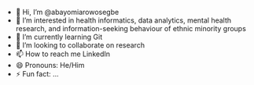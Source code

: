 - 👋 Hi, I’m @abayomiarowosegbe
- 👀 I’m interested in health informatics, data analytics, mental health research, and information-seeking behaviour of ethnic minority groups
- 🌱 I’m currently learning Git
- 💞️ I’m looking to collaborate on research
- 📫 How to reach me LinkedIn
- 😄 Pronouns: He/Him
- ⚡ Fun fact: ...

<!---
abayomiarowosegbe/abayomiarowosegbe is a ✨ special ✨ repository because its `README.md` (this file) appears on your GitHub profile.
You can click the Preview link to take a look at your changes.
--->
